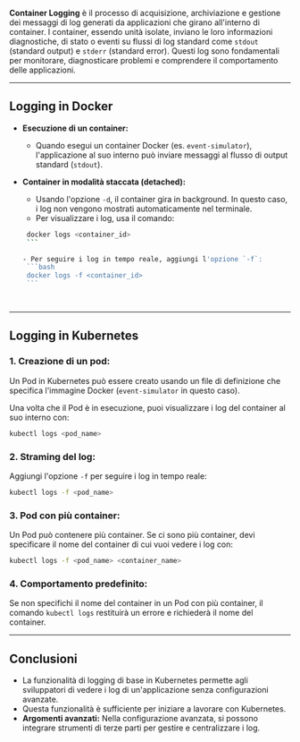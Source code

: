 **Container Logging** è il processo di acquisizione, archiviazione e gestione dei messaggi di log generati da applicazioni che girano all'interno di container. I container, essendo unità isolate, inviano le loro informazioni diagnostiche, di stato o eventi su flussi di log standard come `stdout` (standard output) e `stderr` (standard error). Questi log sono fondamentali per monitorare, diagnosticare problemi e comprendere il comportamento delle applicazioni.


***
## Logging in Docker

- **Esecuzione di un container:**
    - Quando esegui un container Docker (es. `event-simulator`), l'applicazione al suo interno può inviare messaggi al flusso di output standard (`stdout`).

- **Container in modalità staccata (detached):**
    - Usando l'opzione `-d`, il container gira in background. In questo caso, i log non vengono mostrati automaticamente nel terminale.
    - Per visualizzare i log, usa il comando:
      
     ```bash
      docker logs <container_id>
      ```

	- Per seguire i log in tempo reale, aggiungi l'opzione `-f`:
	  ```bash
	  docker logs -f <container_id>
	  ```




***
## Logging in Kubernetes

### 1. Creazione di un pod:
Un Pod in Kubernetes può essere creato usando un file di definizione che specifica l'immagine Docker (`event-simulator` in questo caso).

Una volta che il Pod è in esecuzione, puoi visualizzare i log del container al suo interno con:

```bash
kubectl logs <pod_name>
```


### 2. Straming del log:
Aggiungi l'opzione `-f` per seguire i log in tempo reale:

```bash
kubectl logs -f <pod_name>
```


### 3.  Pod con più container:
Un Pod può contenere più container. Se ci sono più container, devi specificare il nome del container di cui vuoi vedere i log con:

```bash
kubectl logs -f <pod_name> <container_name>
```



### 4.  Comportamento predefinito:
Se non specifichi il nome del container in un Pod con più container, il comando `kubectl logs` restituirà un errore e richiederà il nome del container.








***
## **Conclusioni**

- La funzionalità di logging di base in Kubernetes permette agli sviluppatori di vedere i log di un'applicazione senza configurazioni avanzate.
- Questa funzionalità è sufficiente per iniziare a lavorare con Kubernetes.
- **Argomenti avanzati:** Nella configurazione avanzata, si possono integrare strumenti di terze parti per gestire e centralizzare i log.
